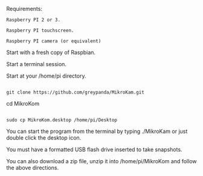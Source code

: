 Requirements:

    Raspberry PI 2 or 3.

    Raspberry PI touchscreen.

    Raspberry PI camera (or equivalent)

Start with a fresh copy of Raspbian.


Start a terminal session.

Start at your /home/pi directory.

<code>
git clone https://github.com/greypanda/MikroKam.git
</code>


cd MikroKom

<code>
sudo cp MikroKom.desktop /home/pi/Desktop
</code>


You can start the program from the terminal by typing ./MikroKam or just double click the desktop icon.

You must have a formatted USB flash drive inserted to take snapshots.

You can also download a zip file, unzip it into /home/pi/MikroKom and follow the above directions.

